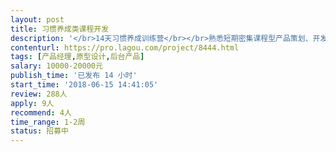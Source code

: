 ```yaml
---                
layout: post       
title: 习惯养成类课程开发           
description: '</br>14天习惯养成训练营</br></br>熟悉短期密集课程型产品策划、开发；</br>洞察用户心理；</br>界面开发简洁流畅；</br>内容部分有公司后台及顾问团队支持；</br>熟悉视频内容制作优先</br>'     
contenturl: https://pro.lagou.com/project/8444.html      
tags: [产品经理,原型设计,后台产品]            
salary: 10000-20000元          
publish_time: '已发布 14 小时'         
start_time: '2018-06-15 14:41:05'           
review: 288人                   
apply: 9人                   
recommend: 4人                   
time_range: 1-2周              
status: 招募中                  
---                 
```

